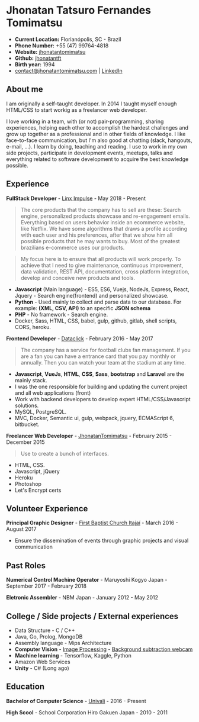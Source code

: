 # Jhonatan Tatsuro Fernandes Tomimatsu

- **Current Location:** Florianópolis, SC - Brazil
- **Phone Number:** +55 (47) 99764-4818
- **Website:** [jhonatantomimatsu](http://jhonatantomimatsu.com)
- **Github:** [jhonatantft](https://github.com/jhonatantft)
- **Birth year:** 1994
- contact@jhonatantomimatsu.com | [LinkedIn](https://www.linkedin.com/in/jhonatantomimatsu/)

## About me
I am originally a self-taught developer. In 2014 I taught myself enough HTML/CSS to start workig as a freelancer web developer.

I love working in a team, with (or not) pair-programming, sharing experiences, helping each other to accomplish the hardest challenges and grow up together as a professional and in other fields of knowledge. I like face-to-face communication, but I'm also good at chatting (slack, hangouts, e-mail, ...). I learn by doing, teaching and reading. I use to work in my own side projects, participate in development events, meetups, talks and everything related to software development to acquire the best knowledge possible.

## Experience
**FullStack Developer** -  [Linx Impulse](https://www.linx.com.br/transformacao-digital/linx-impulse/) - May 2018 - Present
> The core products that the company has to sell are these: Search engine, personalized products showcase and re-engagement emails. Everything based on users behavior inside an ecommerce website, like Netflix. We have some algorithms that draws a profile according with each user and his preferences, after that we show him all possible products that he may wants to buy. Most of the greatest brazilians e-commerce uses our products.

> My focus here is to ensure that all products will work properly. To achieve that I need to give maintenance, continuous improvement, data validation, REST API, documentation, cross platform integration, develop and conceive new products and tools.
- **Javascript** (Main language) - ES5, ES6, Vuejs, NodeJs, Express, React, Jquery - Search engine(frontend) and personalized showcase.
- **Python** - Used mainly to collect and parse data to our database. For example: **(XML, CSV, API)** to an specific **JSON schema**
- **PHP** - No framework - Search engine.
- Docker, Sass, HTML, CSS, babel, gulp, github, gitlab, shell scripts, CORS, heroku.

**Frontend Developer** -  [Dataclick](https://dataclick.com.br/) - February 2016 - May 2017
> The company has a service for football clubs fan management. If you are a fan you can have a entrance card that you pay monthly or annually. Then you can watch your team at the stadium at any time.
- **Javascript**, **VueJs**, **HTML**, **CSS**, **Sass**, **bootstrap** and **Laravel** are the mainly stack.
- I was the one responsible for building and updating the current project and all web applications (front)
- Work with backend developers to develop expert HTML/CSS/Javascript solutions.
- MySQL, PostgreSQL.
- MVC, Docker, Semantic ui, gulp, webpack, jquery, ECMAScript 6, bitbucket.

**Freelancer Web Developer** -  [JhonatanTomimatsu](http://jhonatantomimatsu.com) - February 2015 - December 2015
> Use to create a bunch of interfaces.
- HTML, CSS.
- Javascript, jQuery
- Heroku
- Photoshop
- Let's Encrypt certs

## Volunteer Experience

**Principal Graphic Designer** - [First Baptist Church Itajaí](https://www.facebook.com/PibItajai) - March 2016 - August 2017
- Ensure the dissemination of events through graphic projects and visual communication

## Past Roles
**Numerical Control Machine Operator** - Maruyoshi Kogyo Japan - September 2017 - February 2018

**Eletronic Assembler** - NBM Japan - January 2012 - May 2012 

## College / Side projects / External experiences
- Data Structure - C / C++
- Java, Go, Prolog, MongoDB
- Assembly language - Mips Architecture
- **Computer Vision** - [Image Processing](https://github.com/jhonatantft/digital-image-processing) - [Background subtraction webcam](https://github.com/jhonatantft/background-subtraction-webcam)
- **Machine learning** - Tensorflow, Kaggle, Python
- Amazon Web Services
- **Unity** - C# (Long ago)

## Education
**Bachelor of Computer Science** - [Univali](https://www.univali.br/) - 2016 - Present

**High Scool** - School Corporation Hiro Gakuen Japan - 2010 - 2011

